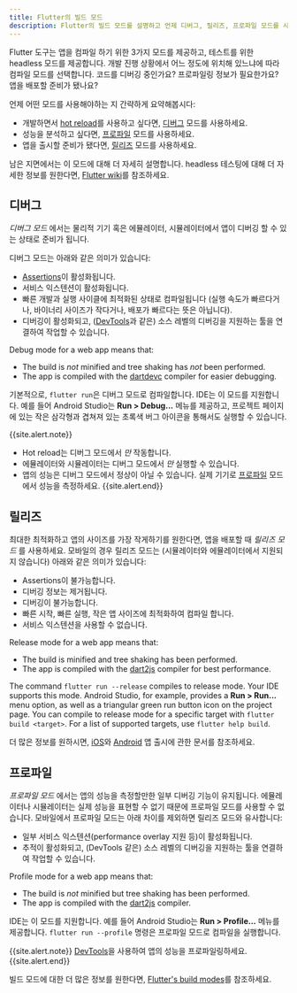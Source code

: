 ```yaml
---
title: Flutter의 빌드 모드
description: Flutter의 빌드 모드를 설명하고 언제 디버그, 릴리즈, 프로파일 모드를 사용해야하는지 설명합니다.
---
```


Flutter 도구는 앱을 컴파일 하기 위한 3가지 모드를 제공하고, 
테스트를 위한 headless 모드를 제공합니다. 
개발 진행 상황에서 어느 정도에 위치해 있느냐에 따라 컴파일 모드를 선택합니다.
코드를 디버깅 중인가요? 프로파일링 정보가 필요한가요?
앱을 배포할 준비가 됐나요?

언제 어떤 모드를 사용해야하는 지 간략하게 요약해봅시다:

* 개발하면서 [hot reload][]를 사용하고 싶다면, 
  [디버그](#디버그) 모드를 사용하세요.
* 성능을 분석하고 싶다면,
  [프로파일](#프로파일) 모드를 사용하세요.
* 앱을 출시할 준비가 됐다면,
  [릴리즈](#릴리즈) 모드를 사용하세요.

남은 지면에서는 이 모드에 대해 더 자세히 설명합니다.
headless 테스팅에 대해 더 자세한 정보를 원한다면, [Flutter wiki][]를 참조하세요.

## 디버그

_디버그 모드_ 에서는 물리적 기기 혹은 에뮬레이터, 시뮬레이터에서 앱이 디버깅 
할 수 있는 상태로 준비가 됩니다. 

디버그 모드는 아래와 같은 의미가 있습니다:

* [Assertions][]이 활성화됩니다.
* 서비스 익스텐션이 활성화됩니다.
* 빠른 개발과 실행 사이클에 최적화된 상태로 컴파일됩니다 
  (실행 속도가 빠르다거나, 바이너리 사이즈가 작다거나, 배포가 빠르다는 뜻은 아닙니다).
* 디버깅이 활성화되고, ([DevTools][]과 같은) 소스 레벨의 디버깅을 지원하는 툴을 
  연결하여 작업할 수 있습니다.

Debug mode for a web app means that:

* The build is _not_ minified and tree shaking has _not_ been
  performed.
* The app is compiled with the [dartdevc][] compiler for
  easier debugging.

기본적으로, `flutter run`은 디버그 모드로 컴파일합니다.
IDE는 이 모드를 지원합니다. 예를 들어 Android Studio는
**Run > Debug...** 메뉴를 제공하고, 프로젝트 페이지에 있는
작은 삼각형과 겹쳐져 있는 초록색 버그 아이콘을 통해서도
실행할 수 있습니다.

{{site.alert.note}}
  * Hot reload는 디버그 모드에서 _만_ 작동합니다.
  * 에뮬레이터와 시뮬레이터는 디버그 모드에서 _만_ 실행할 수 있습니다.
  * 앱의 성능은 디버그 모드에서 정상이 아닐 수 있습니다.
    실제 기기로 [프로파일](#프로파일) 모드에서 
    성능을 측정하세요.
{{site.alert.end}}

## 릴리즈

최대한 최적화하고 앱의 사이즈를 가장 작게하기를 원한다면, 
앱을 배포할 때 _릴리즈 모드_ 를 사용하세요. 모바일의 경우 릴리즈 모드는 
(시뮬레이터와 에뮬레이터에서 지원되지 않습니다) 아래와 같은 의미가 있습니다:

* Assertions이 불가능합니다.
* 디버깅 정보는 제거됩니다.
* 디버깅이 불가능합니다.
* 빠른 시작, 빠른 실행, 작은 앱 사이즈에 최적화하여 컴파일 합니다.
* 서비스 익스텐션을 사용할 수 없습니다. 

Release mode for a web app means that:

* The build is minified and tree shaking has been performed.
* The app is compiled with the [dart2js][] compiler for
  best performance.

The command `flutter run --release` compiles to release mode.
Your IDE supports this mode. Android Studio, for example,
provides a **Run > Run...** menu option, as well as a triangular
green run button icon on the project page.
You can compile to release mode for a specific target
with `flutter build <target>`. For a list of supported targets,
use `flutter help build`.

더 많은 정보를 원하시면,
[iOS][]와 [Android][] 앱 출시에 관한 문서를 참조하세요.

## 프로파일

_프로파일 모드_ 에서는 앱의 성능을 측정할만한 일부 디버깅 기능이 유지됩니다.
에뮬레이터나 시뮬레이터는 실제 성능을 표현할 수 없기 때문에
프로파일 모드를 사용할 수 없습니다. 
모바일에서 프로파일 모드는 아래 차이를 제외하면 릴리즈 모드와 유사합니다:

* 일부 서비스 익스텐션(performance overlay 지원 등)이 활성화됩니다.
* 추적이 활성화되고, (DevTools 같은) 소스 레벨의 
  디버깅을 지원하는 툴을 연결하여 작업할 수 있습니다.

Profile mode for a web app means that:

* The build is _not_ minified but tree shaking has been performed.
* The app is compiled with the [dart2js][] compiler.

IDE는 이 모드를 지원합니다. 
예를 들어 Android Studio는 **Run > Profile...** 메뉴를 제공합니다.
`flutter run --profile` 명령은 프로파일 모드로 컴파일을 실행합니다.

{{site.alert.note}}
  [DevTools][]을 사용하여 앱의 성능을 프로파일링하세요.
{{site.alert.end}}

빌드 모드에 대한 더 많은 정보를 원한다면, 
[Flutter's build modes][]를 참조하세요.


[Android]: /docs/deployment/android
[Assertions]: {{site.dart-site}}/guides/language/language-tour#assert
[dart2js]: {{site.dart-site}}/tools/dart2js
[dartdevc]: {{site.dart-site}}/tools/dartdevc
[DevTools]: /docs/development/tools/devtools
[Flutter wiki]: {{site.github}}/flutter/flutter/wiki/Flutter's-modes
[Flutter's build modes]: {{site.github}}/flutter/flutter/wiki/Flutter%27s-modes
[hot reload]: /docs/development/tools/hot-reload
[iOS]:  /docs/deployment/ios
